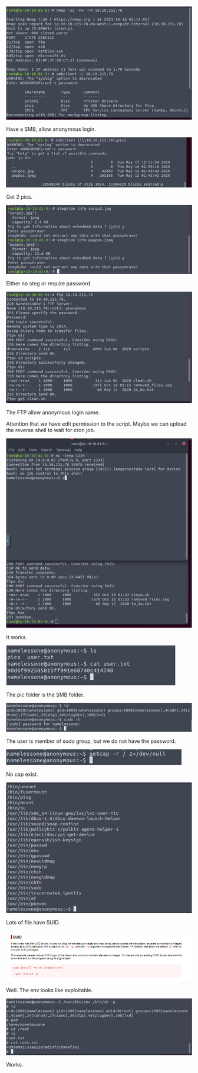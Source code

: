 ![image-20231016091309222](./assets/image-20231016091309222.png)

Have a SMB, allow anonymous login.

![image-20231016091444682](./assets/image-20231016091444682.png)

Get 2 pics.

![image-20231016091456840](./assets/image-20231016091456840.png)

Either no steg or require password.

![image-20231016091553189](./assets/image-20231016091553189.png)

The FTP allow anonymous login same.

Attention that we have edit permission to the script. Maybe we can upload the reverse shell to wait for cron job.

![image-20231016092320267](./assets/image-20231016092320267.png)

It works.

![image-20231016092418734](./assets/image-20231016092418734.png)

The pic folder is the SMB folder.

![image-20231016093231025](./assets/image-20231016093231025.png)

The user is member of sudo group, but we do not have the password.

![image-20231016093356702](./assets/image-20231016093356702.png)

No cap exist.

![image-20231016093428944](./assets/image-20231016093428944.png)

Lots of file have SUID. 

![image-20231016093551431](./assets/image-20231016093551431.png)

Well. The env looks like exploitable.

![image-20231016093724413](./assets/image-20231016093724413.png)

Works.

